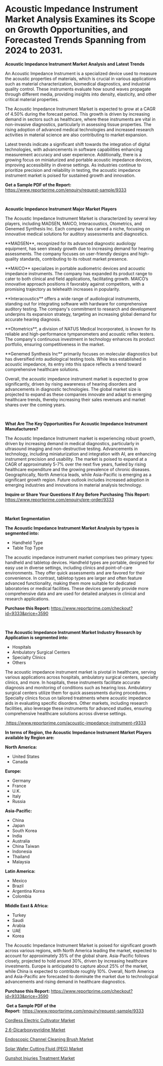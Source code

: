 <p><h1>Acoustic Impedance Instrument Market Analysis Examines its Scope on Growth Opportunities, and Forecasted Trends Spanning from 2024 to 2031.</h1></p><p><strong>Acoustic Impedance Instrument Market Analysis and Latest Trends</strong></p>
<p><p>An Acoustic Impedance Instrument is a specialized device used to measure the acoustic properties of materials, which is crucial in various applications such as material characterization, biomedical diagnostics, and industrial quality control. These instruments evaluate how sound waves propagate through different media, providing insights into density, elasticity, and other critical material properties.</p><p>The Acoustic Impedance Instrument Market is expected to grow at a CAGR of 4.50% during the forecast period. This growth is driven by increasing demand in sectors such as healthcare, where these instruments are vital in non-invasive diagnostics, particularly in assessing tissue properties. The rising adoption of advanced medical technologies and increased research activities in material science are also contributing to market expansion.</p><p>Latest trends indicate a significant shift towards the integration of digital technologies, with advancements in software capabilities enhancing measurement accuracy and user experience. Additionally, there is a growing focus on miniaturized and portable acoustic impedance devices, improving accessibility in diverse settings. As industries continue to prioritize precision and reliability in testing, the acoustic impedance instrument market is poised for sustained growth and innovation.</p></p>
<p><strong>Get a Sample PDF of the Report:&nbsp;</strong> <a href="https://www.reportprime.com/enquiry/request-sample/9333">https://www.reportprime.com/enquiry/request-sample/9333</a></p>
<p>&nbsp;</p>
<p><strong>Acoustic Impedance Instrument Major Market Players</strong></p>
<p><p>The Acoustic Impedance Instrument Market is characterized by several key players, including MADSEN, MAICO, Interacoustics, Otometrics, and Genemed Synthesis Inc. Each company has carved a niche, focusing on innovative medical solutions for auditory assessments and diagnostics.</p><p>**MADSEN**, recognized for its advanced diagnostic audiology equipment, has seen steady growth due to increasing demand for hearing assessments. The company focuses on user-friendly designs and high-quality standards, contributing to its robust market presence.</p><p>**MAICO** specializes in portable audiometric devices and acoustic impedance instruments. The company has expanded its product range to cater to both clinical and field applications, facilitating growth. MAICO’s innovative approach positions it favorably against competitors, with a promising trajectory as telehealth increases in popularity.</p><p>**Interacoustics** offers a wide range of audiological instruments, standing out for integrating software with hardware for comprehensive auditory testing. The company's commitment to research and development underpins its expansion strategy, targeting an increasing global demand for accurate hearing diagnosis.</p><p>**Otometrics**, a division of NATUS Medical Incorporated, is known for its reliable and high-performance tympanometers and acoustic reflex testers. The company's continuous investment in technology enhances its product portfolio, ensuring competitiveness in the market.</p><p>**Genemed Synthesis Inc** primarily focuses on molecular diagnostics but has diversified into audiological testing tools. While less established in acoustic impedance, its entry into this space reflects a trend toward comprehensive healthcare solutions.</p><p>Overall, the acoustic impedance instrument market is expected to grow significantly, driven by rising awareness of hearing disorders and advancements in diagnostic technologies. The global market size is projected to expand as these companies innovate and adapt to emerging healthcare trends, thereby increasing their sales revenues and market shares over the coming years.</p></p>
<p>&nbsp;</p>
<p><strong>What Are The Key Opportunities For Acoustic Impedance Instrument Manufacturers?</strong></p>
<p><p>The Acoustic Impedance Instrument market is experiencing robust growth, driven by increasing demand in medical diagnostics, particularly in ultrasound imaging and non-destructive testing. Advancements in technology, including miniaturization and integration with AI, are enhancing instrument precision and usability. The market is poised to expand at a CAGR of approximately 5-7% over the next five years, fueled by rising healthcare expenditure and the growing prevalence of chronic diseases. Geographically, North America leads, while Asia-Pacific is emerging as a significant growth region. Future outlook includes increased adoption in emerging industries and innovations in material analysis technology.</p></p>
<p><strong>Inquire or Share Your Questions If Any Before Purchasing This Report:</strong> <a href="https://www.reportprime.com/enquiry/pre-order/9333">https://www.reportprime.com/enquiry/pre-order/9333</a></p>
<p>&nbsp;</p>
<p><strong>Market Segmentation</strong></p>
<p><strong>The Acoustic Impedance Instrument Market Analysis by types is segmented into:</strong></p>
<p><ul><li>Handheld Type</li><li>Table Top Type</li></ul></p>
<p><p>The acoustic impedance instrument market comprises two primary types: handheld and tabletop devices. Handheld types are portable, designed for easy use in diverse settings, including clinics and point-of-care environments. They offer quick assessments and are favored for their convenience. In contrast, tabletop types are larger and often feature advanced functionality, making them more suitable for dedicated laboratories or medical facilities. These devices generally provide more comprehensive data and are used for detailed analyses in clinical and research applications.</p></p>
<p><strong>Purchase this Report:&nbsp;</strong><a href="https://www.reportprime.com/checkout?id=9333&price=3590">https://www.reportprime.com/checkout?id=9333&price=3590</a></p>
<p>&nbsp;</p>
<p><strong>The Acoustic Impedance Instrument Market Industry Research by Application is segmented into:</strong></p>
<p><ul><li>Hospitals</li><li>Ambulatory Surgical Centers</li><li>Specialty Clinics</li><li>Others</li></ul></p>
<p><p>The acoustic impedance instrument market is pivotal in healthcare, serving various applications across hospitals, ambulatory surgical centers, specialty clinics, and more. In hospitals, these instruments facilitate accurate diagnosis and monitoring of conditions such as hearing loss. Ambulatory surgical centers utilize them for quick assessments during procedures. Specialty clinics focus on tailored treatments where acoustic impedance aids in evaluating specific disorders. Other markets, including research facilities, also leverage these instruments for advanced studies, ensuring comprehensive healthcare solutions across diverse settings.</p></p>
<p><a href="https://www.reportprime.com/acoustic-impedance-instrument-r9333">&nbsp;https://www.reportprime.com/acoustic-impedance-instrument-r9333</a></p>
<p><strong>In terms of Region, the Acoustic Impedance Instrument Market Players available by Region are:</strong></p>
<p>
    <p> <strong> North America: </strong>
        <ul>
            <li>United States</li>
            <li>Canada</li>
        </ul>
        </p> 
    <p> <strong> Europe: </strong>
        <ul>
            <li>Germany</li>
            <li>France</li>
            <li>U.K.</li>
            <li>Italy</li>
            <li>Russia</li>
        </ul>
        </p> 
    <p> <strong> Asia-Pacific: </strong>
        <ul>
            <li>China</li>
            <li>Japan</li>
            <li>South Korea</li>
            <li>India</li>
            <li>Australia</li>
            <li>China Taiwan</li>
            <li>Indonesia</li>
            <li>Thailand</li>
            <li>Malaysia</li>
        </ul>
        </p> 
    <p> <strong> Latin America: </strong>
        <ul>
            <li>Mexico</li>
            <li>Brazil</li>
            <li>Argentina Korea</li>
            <li>Colombia</li>
        </ul>
        </p> 
    <p> <strong> Middle East & Africa: </strong>
        <ul>
            <li>Turkey</li>
            <li>Saudi</li>
            <li>Arabia</li>
            <li>UAE</li>
            <li>Korea</li>
        </ul>
    </p>
    </p>
<p><p>The Acoustic Impedance Instrument Market is poised for significant growth across various regions, with North America leading the market, expected to account for approximately 35% of the global share. Asia-Pacific follows closely, projected to hold around 30%, driven by increasing healthcare investments. Europe is anticipated to capture about 25% of the market, while China is expected to contribute roughly 10%. Overall, North America and Asia-Pacific are forecasted to dominate the market due to technological advancements and rising demand in healthcare diagnostics.</p></p>
<p><strong>Purchase this Report: </strong><a href="https://www.reportprime.com/checkout?id=9333&price=3590">https://www.reportprime.com/checkout?id=9333&price=3590</a></p>
<p>&nbsp;<strong>Get a Sample PDF of the Report:&nbsp;&nbsp;</strong><a href="https://www.reportprime.com/enquiry/request-sample/9333">https://www.reportprime.com/enquiry/request-sample/9333</a></p>
<p><strong></strong></p>
<p><p><a href="https://www.linkedin.com/pulse/comprehensive-look-product-type-20v40v80vothers-application-6hz7f?trackingId=8vYx582fSM%2BE3UW5nu0olQ%3D%3D">Cordless Electric Cultivator Market</a></p><p><a href="https://issuu.com/reportprime-2/docs/26-dicarboxypyridine-market-size-20_4dff2273685f4c">2,6-Dicarboxypyridine Market</a></p><p><a href="https://github.com/luckyshygirl/Market-Research-Report-List-6/blob/main/endoscopic-channel-cleaning-brush-market.md">Endoscopic Channel Cleaning Brush Market</a></p><p><a href="https://issuu.com/reportprime-2/docs/solar-wafer-cutting-fluid-peg-marke_cce0d957150844">Solar Wafer Cutting Fluid (PEG) Market</a></p><p><a href="https://medium.com/@hesterorn/the-gunshot-injuries-treatment-market-prioritizes-cost-control-and-efficiency-enhancement-8e6e78d97913">Gunshot Injuries Treatment Market</a></p></p>